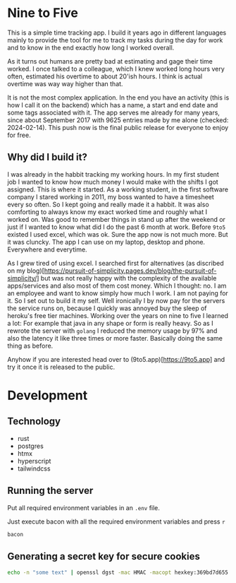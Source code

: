 # Nine to Five

This is a simple time tracking app. I build it years ago in different languages mainly to provide the tool for me to track my tasks during the day for work and to know in the end exactly 
how long I worked overall.

As it turns out humans are pretty bad at estimating and gage their time worked. I once talked to a colleague, which I knew worked long hours very often, estimated his overtime to about 20'ish 
hours. I think is actual overtime was way way higher than that.

It is not the most complex application. In the end you have an activity (this is how I call it on the backend) which has a name, a start and end date and some tags associated with it.
The app serves me already for many years, since about September 2017 with 9625 entries made by me alone (checked: 2024-02-14).
This push now is the final public release for everyone to enjoy for free.

## Why did I build it?

I was already in the habbit tracking my working hours. In my first student job I wanted to know how much money I would make with the shifts I got assigned. This is where it started.
As a working student, in the first software company I stared working in 2011, my boss wanted to have a timesheet every so often. So I kept going and really made it a habbit.
It was also comforting to always know my exact worked time and roughly what I worked on. Was good to remember things in stand up after the weekend or just if I wanted to know what did I do 
the past 6 month at work. Before `9to5` existed I used excel, which was ok. Sure the app now is not much more. But it was cluncky. The app I can use on my laptop, desktop and phone.
Everywhere and everytime.

As I grew tired of using excel. I searched first for alternatives (as discribed on my blog)[https://pursuit-of-simplicity.pages.dev/blog/the-pursuit-of-simplicity/] but was not really 
happy with the complexity of the available apps/services and also most of them cost money. Which I thought: no. I am an employee and want to know simply how much I work. I am not paying for 
it. So I set out to build it my self. Well ironically I by now pay for the servers the service runs on, because I quickly was annoyed buy the sleep of heroku's free tier machines.
Working over the years on nine to five I learned a lot: For example that java in any shape or form is really heavy. So as I rewrote the server with `golang` I reduced the memory usage by 
97% and also the latency it like three times or more faster. Basically doing the same thing as before.

Anyhow if you are interested head over to (9to5.app)[https://9to5.app] and try it once it is released to the public.

# Development

## Technology

- rust
- postgres
- htmx
- hyperscript
- tailwindcss

## Running the server

Put all required environment variables in an `.env` file.

Just execute bacon with all the required environment variables and press `r`

```bash
bacon
```

## Generating a secret key for secure cookies

```bash
echo -n "some text" | openssl dgst -mac HMAC -macopt hexkey:369bd7d655 -sha512
```
